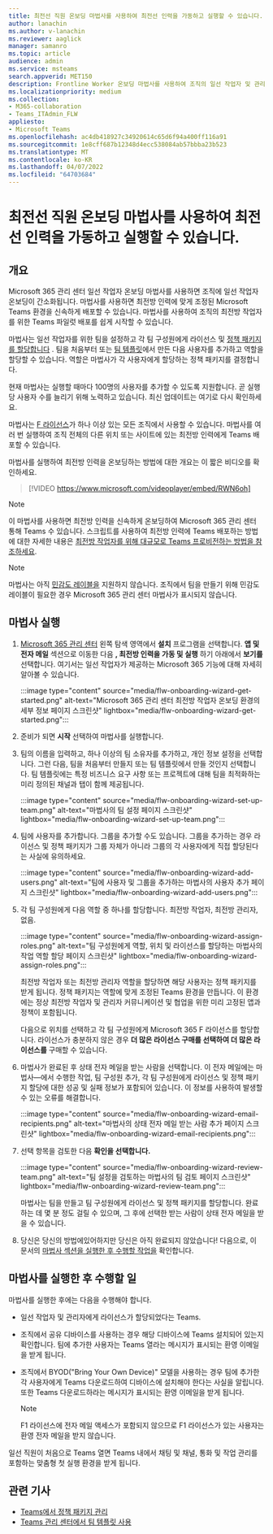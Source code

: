 ```yaml
---
title: 최전선 직원 온보딩 마법사를 사용하여 최전선 인력을 가동하고 실행할 수 있습니다.
author: lanachin
ms.author: v-lanachin
ms.reviewer: aaglick
manager: samanro
ms.topic: article
audience: admin
ms.service: msteams
search.appverid: MET150
description: Frontline Worker 온보딩 마법사를 사용하여 조직의 일선 작업자 및 관리자에 맞게 조정된 Teams 환경을 신속하게 배포하는 방법을 알아봅니다.
ms.localizationpriority: medium
ms.collection:
- M365-collaboration
- Teams_ITAdmin_FLW
appliesto:
- Microsoft Teams
ms.openlocfilehash: ac4db418927c34920614c65d6f94a400ff116a91
ms.sourcegitcommit: 1e8cff687b12348d4ecc538084ab57bbba23b523
ms.translationtype: MT
ms.contentlocale: ko-KR
ms.lasthandoff: 04/07/2022
ms.locfileid: "64703684"
---
```

# <a name="use-the-frontline-worker-onboarding-wizard-to-get-your-frontline-workforce-up-and-running"></a>최전선 직원 온보딩 마법사를 사용하여 최전선 인력을 가동하고 실행할 수 있습니다.

## <a name="overview"></a>개요

Microsoft 365 관리 센터 일선 작업자 온보딩 마법사를 사용하면 조직에 일선 작업자 온보딩이 간소화됩니다. 마법사를 사용하면 최전방 인력에 맞게 조정된 Microsoft Teams 환경을 신속하게 배포할 수 있습니다. 마법사를 사용하여 조직의 최전방 작업자를 위한 Teams 파일럿 배포를 쉽게 시작할 수 있습니다.

마법사는 일선 작업자를 위한 팀을 설정하고 각 팀 구성원에게 라이선스 및 [정책 패키지를 할당합니다](manage-policy-packages.md) . 팀을 처음부터 또는 [팀 템플릿](get-started-with-teams-templates-in-the-admin-console.md)에서 만든 다음 사용자를 추가하고 역할을 할당할 수 있습니다. 역할은 마법사가 각 사용자에게 할당하는 정책 패키지를 결정합니다.

현재 마법사는 실행할 때마다 100명의 사용자를 추가할 수 있도록 지원합니다. 곧 실행당 사용자 수를 늘리기 위해 노력하고 있습니다. 최신 업데이트는 여기로 다시 확인하세요.

마법사는 [F 라이선스](https://www.microsoft.com/microsoft-365/enterprise/frontline)가 하나 이상 있는 모든 조직에서 사용할 수 있습니다. 마법사를 여러 번 실행하여 조직 전체의 다른 위치 또는 사이트에 있는 최전방 인력에게 Teams 배포할 수 있습니다.

마법사를 실행하여 최전방 인력을 온보딩하는 방법에 대한 개요는 이 짧은 비디오를 확인하세요.

> [!VIDEO https://www.microsoft.com/videoplayer/embed/RWN6oh]

> [!NOTE]
> 이 마법사를 사용하면 최전방 인력을 신속하게 온보딩하여 Microsoft 365 관리 센터 통해 Teams 수 있습니다. 스크립트를 사용하여 최전방 인력에 Teams 배포하는 방법에 대한 자세한 내용은 [최전방 작업자를 위해 대규모로 Teams 프로비전하는 방법을 참조하세요](flw-scripted-deployment.md).

> [!NOTE]
> 마법사는 아직 [민감도 레이블을](sensitivity-labels.md) 지원하지 않습니다. 조직에서 팀을 만들기 위해 민감도 레이블이 필요한 경우 Microsoft 365 관리 센터 마법사가 표시되지 않습니다.

## <a name="run-the-wizard"></a>마법사 실행

1. [Microsoft 365 관리 센터](https://admin.microsoft.com/) 왼쪽 탐색 영역에서 **설치** 프로그램을 선택합니다. **앱 및 전자 메일** 섹션으로 이동한 다음 **, 최전방 인력을 가동 및 실행** 하기 아래에서 **보기를** 선택합니다. 여기서는 일선 작업자가 제공하는 Microsoft 365 기능에 대해 자세히 알아볼 수 있습니다.

    :::image type="content" source="media/flw-onboarding-wizard-get-started.png" alt-text="Microsoft 365 관리 센터 최전방 작업자 온보딩 환경의 세부 정보 페이지 스크린샷" lightbox="media/flw-onboarding-wizard-get-started.png":::

2. 준비가 되면 **시작** 선택하여 마법사를 실행합니다.

3. 팀의 이름을 입력하고, 하나 이상의 팀 소유자를 추가하고, 개인 정보 설정을 선택합니다. 그런 다음, 팀을 처음부터 만들지 또는 팀 템플릿에서 만들 것인지 선택합니다. 팀 템플릿에는 특정 비즈니스 요구 사항 또는 프로젝트에 대해 팀을 최적화하는 미리 정의된 채널과 탭이 함께 제공됩니다.

    :::image type="content" source="media/flw-onboarding-wizard-set-up-team.png" alt-text="마법사의 팀 설정 페이지 스크린샷" lightbox="media/flw-onboarding-wizard-set-up-team.png":::

4. 팀에 사용자를 추가합니다. 그룹을 추가할 수도 있습니다. 그룹을 추가하는 경우 라이선스 및 정책 패키지가 그룹 자체가 아니라 그룹의 각 사용자에게 직접 할당된다는  사실에 유의하세요.

    :::image type="content" source="media/flw-onboarding-wizard-add-users.png" alt-text="팀에 사용자 및 그룹을 추가하는 마법사의 사용자 추가 페이지 스크린샷" lightbox="media/flw-onboarding-wizard-add-users.png":::

5. 각 팀 구성원에게 다음 역할 중 하나를 할당합니다. 최전방 작업자, 최전방 관리자, 없음. 
  
    :::image type="content" source="media/flw-onboarding-wizard-assign-roles.png" alt-text="팀 구성원에게 역할, 위치 및 라이선스를 할당하는 마법사의 작업 역할 할당 페이지 스크린샷" lightbox="media/flw-onboarding-wizard-assign-roles.png":::

    최전방 작업자 또는 최전방 관리자 역할을 할당하면 해당 사용자는 정책 패키지를 받게 됩니다. 정책 패키지는 역할에 맞게 조정된 Teams 환경을 만듭니다. 이 환경에는 정상 최전방 작업자 및 관리자 커뮤니케이션 및 협업을 위한 미리 고정된 앱과 정책이 포함됩니다.

    다음으로 위치를 선택하고 각 팀 구성원에게 Microsoft 365 F 라이선스를 할당합니다. 라이선스가 충분하지 않은 경우 **더 많은 라이선스 구매를 선택하여 더 많은 라이선스를** 구매할 수 있습니다.  

6. 마법사가 완료된 후 상태 전자 메일을 받는 사람을 선택합니다. 이 전자 메일에는 마법사&mdash;에서 수행한 작업, 팀 구성원 추가, 각 팀 구성원에게 라이선스 및 정책 패키지 할당에 대한 성공 및 실패 정보가 포함되어 있습니다. 이 정보를 사용하여 발생할 수 있는 오류를 해결합니다.

    :::image type="content" source="media/flw-onboarding-wizard-email-recipients.png" alt-text="마법사의 상태 전자 메일 받는 사람 추가 페이지 스크린샷" lightbox="media/flw-onboarding-wizard-email-recipients.png":::

7. 선택 항목을 검토한 다음 **확인을 선택합니다.**

    :::image type="content" source="media/flw-onboarding-wizard-review-team.png" alt-text="팀 설정을 검토하는 마법사의 팀 검토 페이지 스크린샷" lightbox="media/flw-onboarding-wizard-review-team.png":::

    마법사는 팀을 만들고 팀 구성원에게 라이선스 및 정책 패키지를 할당합니다. 완료하는 데 몇 분 정도 걸릴 수 있으며, 그 후에 선택한 받는 사람이 상태 전자 메일을 받을 수 있습니다.

8. 당신은 당신의 방법에있어하지만 당신은 아직 완료되지 않았습니다! 다음으로, 이 문서의 [마법사 섹션을 실행한 후 수행할 작업을](#what-to-do-after-running-the-wizard) 확인합니다.

## <a name="what-to-do-after-running-the-wizard"></a>마법사를 실행한 후 수행할 일

마법사를 실행한 후에는 다음을 수행해야 합니다.

- 일선 작업자 및 관리자에게 라이선스가 할당되었다는 Teams.
- 조직에서 공유 디바이스를 사용하는 경우 해당 디바이스에 Teams 설치되어 있는지 확인합니다. 팀에 추가한 사용자는 Teams 열라는 메시지가 표시되는 환영 이메일을 받게 됩니다.
- 조직에서 BYOD("Bring Your Own Device)" 모델을 사용하는 경우 팀에 추가한 각 사용자에게 Teams 다운로드하여 디바이스에 설치해야 한다는 사실을 알립니다. 또한 Teams 다운로드하라는 메시지가 표시되는 환영 이메일을 받게 됩니다.

    > [!NOTE]
    > F1 라이선스에 전자 메일 액세스가 포함되지 않으므로 F1 라이선스가 있는 사용자는 환영 전자 메일을 받지 않습니다.  

일선 직원이 처음으로 Teams 열면 Teams 내에서 채팅 및 채널, 통화 및 작업 관리를 포함하는 맞춤형 첫 실행 환경을 받게 됩니다.

## <a name="related-articles"></a>관련 기사

- [Teams에서 정책 패키지 관리](manage-policy-packages.md)
- [Teams 관리 센터에서 팀 템플릿 사용](get-started-with-teams-templates-in-the-admin-console.md)
